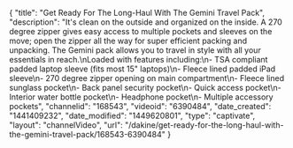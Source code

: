 {
    "title": "Get Ready For The Long-Haul With The Gemini Travel Pack",
    "description": "It's clean on the outside and organized on the inside. A 270 degree zipper gives easy access to multiple pockets and sleeves on the move; open the zipper all the way for super efficient packing and unpacking. The Gemini pack allows you to travel in style with all your essentials in reach.\nLoaded with features including:\n- TSA compliant padded laptop sleeve (fits most 15\" laptops)\n- Fleece lined padded iPad sleeve\n- 270 degree zipper opening on main compartment\n- Fleece lined sunglass pocket\n- Back panel security pocket\n- Quick access pocket\n- Interior water bottle pocket\n- Headphone pocket\n- Multiple accessory pockets",
    "channelid": "168543",
    "videoid": "6390484",
    "date_created": "1441409232",
    "date_modified": "1449620801",
    "type": "captivate",
    "layout": "channelVideo",
    "url": "\/dakine\/get-ready-for-the-long-haul-with-the-gemini-travel-pack\/168543-6390484"
}